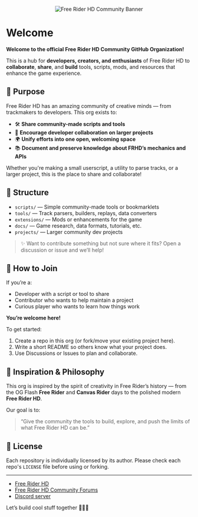 <p align="center">
  <img src="https://cdn.freeriderhd.com/free_rider_hd/forum/logo_2.png" alt="Free Rider HD Community Banner">
</p>

# Welcome
**Welcome to the official Free Rider HD Community GitHub Organization!**

This is a hub for **developers, creators, and enthusiasts** of Free Rider HD to **collaborate**, **share**, and **build** tools, scripts, mods, and resources that enhance the game experience.



## 🎯 Purpose

Free Rider HD has an amazing community of creative minds — from trackmakers to developers. This org exists to:

- 🛠️ **Share community-made scripts and tools**
- 🤝 **Encourage developer collaboration on larger projects**
- 🌍 **Unify efforts into one open, welcoming space**
- 📚 **Document and preserve knowledge about FRHD’s mechanics and APIs**

Whether you're making a small userscript, a utility to parse tracks, or a larger project, this is the place to share and collaborate!



## 📁 Structure

- `scripts/` — Simple community-made tools or bookmarklets  
- `tools/` — Track parsers, builders, replays, data converters  
- `extensions/` — Mods or enhancements for the game  
- `docs/` — Game research, data formats, tutorials, etc.  
- `projects/` — Larger community dev projects

> ✨ Want to contribute something but not sure where it fits? Open a discussion or issue and we’ll help!



## 🤝 How to Join

If you’re a:
- Developer with a script or tool to share
- Contributor who wants to help maintain a project
- Curious player who wants to learn how things work

**You’re welcome here!**

To get started:
1. Create a repo in this org (or fork/move your existing project here).
2. Write a short README so others know what your project does.
3. Use Discussions or Issues to plan and collaborate.



## 🧩 Inspiration & Philosophy

This org is inspired by the spirit of creativity in Free Rider’s history — from the OG Flash **Free Rider** and **Canvas Rider** days to the polished modern **Free Rider HD**.

Our goal is to:
> “Give the community the tools to build, explore, and push the limits of what Free Rider HD can be.”



## 📜 License

Each repository is individually licensed by its author. Please check each repo's `LICENSE` file before using or forking.

---

- [Free Rider HD](https://www.freeriderhd.com/)
- [Free Rider HD Community Forums](https://community.freeriderhd.com/)
- [Discord server](https://discord.gg/sqCh3AU)

Let’s build cool stuff together 🎨🚴‍♂️

